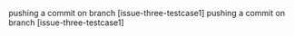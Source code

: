 pushing a commit on branch [issue-three-testcase1]
pushing a commit on branch [issue-three-testcase1]
